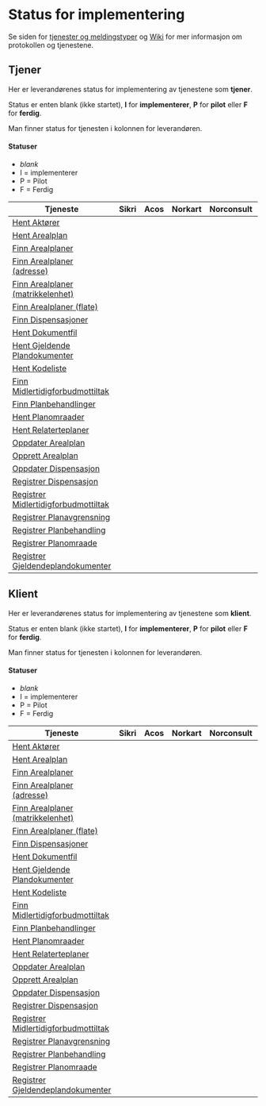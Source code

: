 # Status for implementering

Se siden for [tjenester og meldingstyper](https://github.com/ks-no/fiks-plan-specification/wiki/Meldingstyper) og [Wiki](https://github.com/ks-no/fiks-plan-specification/wiki) for mer informasjon om protokollen og tjenestene.

## Tjener

Her er leverandørenes status for implementering av tjenestene som **tjener**. 

Status er enten blank (ikke startet), **I** for **implementerer**, **P** for **pilot** eller **F** for **ferdig**.

Man finner status for tjenesten i kolonnen for leverandøren.

#### Statuser
- _blank_
- I = implementerer
- P = Pilot
- F = Ferdig

| Tjeneste                                                                                                                                     | Sikri | Acos | Norkart | Norconsult | Geodata | TietoEvry |
|----------------------------------------------------------------------------------------------------------------------------------------------|-------|------|---------|------------|---------|-----------|
| [Hent Aktører](https://github.com/ks-no/fiks-plan-specification/wiki/Tjenester#Hent-aktører)                                                 |       |      |         |            |         |           |
| [Hent Arealplan](https://github.com/ks-no/fiks-plan-specification/wiki/Tjenester#Hent-arealplan)                                             |       |      |         |            |         |           |
| [Finn Arealplaner](https://github.com/ks-no/fiks-plan-specification/wiki/Tjenester#finn-arealplaner)                                         |       |      |         |            |         |           |
| [Finn Arealplaner (adresse)](https://github.com/ks-no/fiks-plan-specification/wiki/Tjenester#finn-arealplaner-adresse)                       |       |      |         |            |         |           |
| [Finn Arealplaner (matrikkelenhet)](https://github.com/ks-no/fiks-plan-specification/wiki/jenester#finn-arealplaner-matrikkelenhet)          |       |      |         |            |         |           |
| [Finn Arealplaner (flate)](https://github.com/ks-no/fiks-plan-specification/wiki/Tjenester#finn-arealplaner-flate)                           |       |      |         |            |         |           | 
| [Finn Dispensasjoner](https://github.com/ks-no/fiks-plan-specification/wiki/Tjenester#finn-dispensasjoner)                                   |       |      |         |            |         |           |
| [Hent Dokumentfil](https://github.com/ks-no/fiks-plan-specification/wiki/Tjenester#hent-dokumentfil)                                         |       |      |         |            |         |           |
| [Hent Gjeldende Plandokumenter](https://github.com/ks-no/fiks-plan-specification/wiki/Tjenester#hent-gjeldende-plandokumenter)               |       |      |         |            |         |           |
| [Hent Kodeliste](https://github.com/ks-no/fiks-plan-specification/wiki/Tjenester#hent-kodeliste)                                             |       |      |         |            |         |           |
| [Finn Midlertidigforbudmottiltak](https://github.com/ks-no/fiks-plan-specification/wiki/Tjenester#finn-midlertidigforbudmottiltak)           |       |      |         |            |         |           |
| [Finn Planbehandlinger](https://github.com/ks-no/fiks-plan-specification/wiki/Tjenester#finn-planbehandlinger)                               |       |      |         |            |         |           |
| [Hent Planomraader](https://github.com/ks-no/fiks-plan-specification/wiki/Tjenester#hent-planomraader)                                       |       |      |         |            |         |           |
| [Hent Relaterteplaner](https://github.com/ks-no/fiks-plan-specification/wiki/Tjenester#hent-relaterteplaner)                                 |       |      |         |            |         |           |
| [Oppdater Arealplan](https://github.com/ks-no/fiks-plan-specification/wiki/Tjenester#oppdater-arealplan)                                     |       |      |         |            |         |           |
| [Opprett Arealplan](https://github.com/ks-no/fiks-plan-specification/wiki/Tjenester#opprett-arealplan)                                       |       |      |         |            |         |           |
| [Oppdater Dispensasjon](https://github.com/ks-no/fiks-plan-specification/wiki/Tjenester#oppdater-dispensasjon)                               |       |      |         |            |         |           |
| [Registrer Dispensasjon](https://github.com/ks-no/fiks-plan-specification/wiki/Tjenester#registrer-dispensasjon)                             |       |      |         |            |         |           |
| [Registrer Midlertidigforbudmottiltak](https://github.com/ks-no/fiks-plan-specification/wiki/Tjenester#registrer-midlertidigforbudmottiltak) |       |      |         |            |         |           |
| [Registrer Planavgrensning](https://github.com/ks-no/fiks-plan-specification/wiki/Tjenester#registrer-planavgrensning)                       |       |      |         |            |         |           |
| [Registrer Planbehandling](https://github.com/ks-no/fiks-plan-specification/wiki/Tjenester#registrer-planbehandling)                         |       |      |         |            |         |           |
| [Registrer Planomraade](https://github.com/ks-no/fiks-plan-specification/wiki/Tjenester#registrer-planomraade)                               |       |      |         |            |         |           |
| [Registrer Gjeldendeplandokumenter](https://github.com/ks-no/fiks-plan-specification/wiki/Tjenester#registrer-gjeldendeplandokumenter)       |       |      |         |            |         |           |


## Klient

Her er leverandørenes status for implementering av tjenestene som **klient**.

Status er enten blank (ikke startet), **I** for **implementerer**, **P** for **pilot** eller **F** for **ferdig**.

Man finner status for tjenesten i kolonnen for leverandøren.

#### Statuser
- _blank_
- I = implementerer
- P = Pilot
- F = Ferdig

| Tjeneste                                                                                                                                     | Sikri | Acos | Norkart | Norconsult | Geodata | TietoEvry |
|----------------------------------------------------------------------------------------------------------------------------------------------|-------|------|---------|------------|---------|-----------|
| [Hent Aktører](https://github.com/ks-no/fiks-plan-specification/wiki/Tjenester#Hent-aktører)                                                 |       |      |         |            |         |           |
| [Hent Arealplan](https://github.com/ks-no/fiks-plan-specification/wiki/Tjenester#Hent-arealplan)                                             |       |      |         |            |         |           |
| [Finn Arealplaner](https://github.com/ks-no/fiks-plan-specification/wiki/Tjenester#finn-arealplaner)                                         |       |      |         |            |         |           |
| [Finn Arealplaner (adresse)](https://github.com/ks-no/fiks-plan-specification/wiki/Tjenester#finn-arealplaner-adresse)                       |       |      |         |            |         |           |
| [Finn Arealplaner (matrikkelenhet)](https://github.com/ks-no/fiks-plan-specification/wiki/jenester#finn-arealplaner-matrikkelenhet)          |       |      |         |            |         |           |
| [Finn Arealplaner (flate)](https://github.com/ks-no/fiks-plan-specification/wiki/Tjenester#finn-arealplaner-flate)                           |       |      |         |            |         |           | 
| [Finn Dispensasjoner](https://github.com/ks-no/fiks-plan-specification/wiki/Tjenester#finn-dispensasjoner)                                   |       |      |         |            |         |           |
| [Hent Dokumentfil](https://github.com/ks-no/fiks-plan-specification/wiki/Tjenester#hent-dokumentfil)                                         |       |      |         |            |         |           |
| [Hent Gjeldende Plandokumenter](https://github.com/ks-no/fiks-plan-specification/wiki/Tjenester#hent-gjeldende-plandokumenter)               |       |      |         |            |         |           |
| [Hent Kodeliste](https://github.com/ks-no/fiks-plan-specification/wiki/Tjenester#hent-kodeliste)                                             |       |      |         |            |         |           |
| [Finn Midlertidigforbudmottiltak](https://github.com/ks-no/fiks-plan-specification/wiki/Tjenester#finn-midlertidigforbudmottiltak)           |       |      |         |            |         |           |
| [Finn Planbehandlinger](https://github.com/ks-no/fiks-plan-specification/wiki/Tjenester#finn-planbehandlinger)                               |       |      |         |            |         |           |
| [Hent Planomraader](https://github.com/ks-no/fiks-plan-specification/wiki/Tjenester#hent-planomraader)                                       |       |      |         |            |         |           |
| [Hent Relaterteplaner](https://github.com/ks-no/fiks-plan-specification/wiki/Tjenester#hent-relaterteplaner)                                 |       |      |         |            |         |           |
| [Oppdater Arealplan](https://github.com/ks-no/fiks-plan-specification/wiki/Tjenester#oppdater-arealplan)                                     |       |      |         |            |         |           |
| [Opprett Arealplan](https://github.com/ks-no/fiks-plan-specification/wiki/Tjenester#opprett-arealplan)                                       |       |      |         |            |         |           |
| [Oppdater Dispensasjon](https://github.com/ks-no/fiks-plan-specification/wiki/Tjenester#oppdater-dispensasjon)                               |       |      |         |            |         |           |
| [Registrer Dispensasjon](https://github.com/ks-no/fiks-plan-specification/wiki/Tjenester#registrer-dispensasjon)                             |       |      |         |            |         |           |
| [Registrer Midlertidigforbudmottiltak](https://github.com/ks-no/fiks-plan-specification/wiki/Tjenester#registrer-midlertidigforbudmottiltak) |       |      |         |            |         |           |
| [Registrer Planavgrensning](https://github.com/ks-no/fiks-plan-specification/wiki/Tjenester#registrer-planavgrensning)                       |       |      |         |            |         |           |
| [Registrer Planbehandling](https://github.com/ks-no/fiks-plan-specification/wiki/Tjenester#registrer-planbehandling)                         |       |      |         |            |         |           |
| [Registrer Planomraade](https://github.com/ks-no/fiks-plan-specification/wiki/Tjenester#registrer-planomraade)                               |       |      |         |            |         |           |
| [Registrer Gjeldendeplandokumenter](https://github.com/ks-no/fiks-plan-specification/wiki/Tjenester#registrer-gjeldendeplandokumenter)       |       |      |         |            |         |           |
